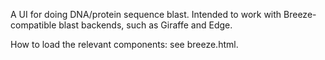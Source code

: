A UI for doing DNA/protein sequence blast. Intended to work with Breeze-compatible blast backends, such as Giraffe and Edge.

How to load the relevant components: see breeze.html.
